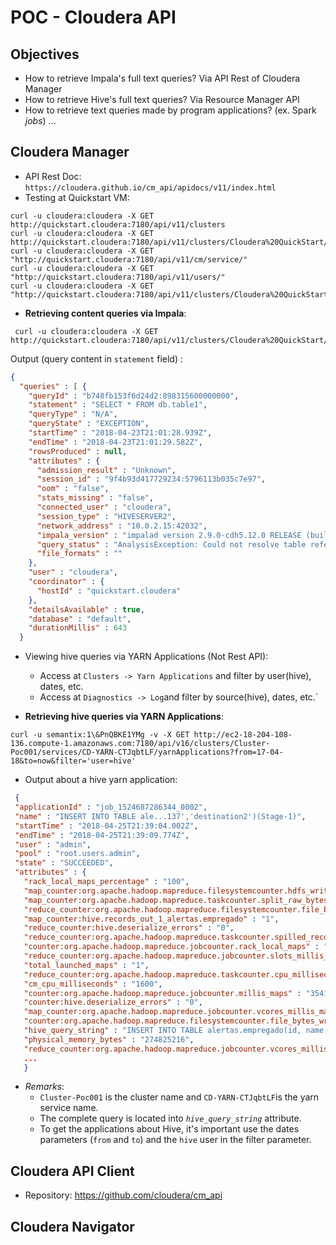 # POC - Cloudera API 
## Objectives
* How to retrieve Impala's full text queries?
  Via API Rest of Cloudera Manager
* How to retrieve Hive's full text queries?
  Via Resource Manager API
* How to retrieve text queries made by program applications? (ex. Spark _jobs_)
  ...
  
## Cloudera Manager 
* API Rest Doc: `https://cloudera.github.io/cm_api/apidocs/v11/index.html`
* Testing at Quickstart VM:
 ```
 curl -u cloudera:cloudera -X GET http://quickstart.cloudera:7180/api/v11/clusters
 curl -u cloudera:cloudera -X GET http://quickstart.cloudera:7180/api/v11/clusters/Cloudera%20QuickStart/services/
 curl -u cloudera:cloudera -X GET "http://quickstart.cloudera:7180/api/v11/cm/service/"
 curl -u cloudera:cloudera -X GET "http://quickstart.cloudera:7180/api/v11/users/"
 curl -u cloudera:cloudera -X GET "http://quickstart.cloudera:7180/api/v11/clusters/Cloudera%20QuickStart/services/"
```
* **Retrieving content queries via Impala**:
```
 curl -u cloudera:cloudera -X GET  http://quickstart.cloudera:7180/api/v11/clusters/Cloudera%20QuickStart/services/impala/impalaQueries
```
Output (query content in `statement` field) : 
```json
{
  "queries" : [ {
    "queryId" : "b748fb153f6d24d2:898315600000000",
    "statement" : "SELECT * FROM db.table1",
    "queryType" : "N/A",
    "queryState" : "EXCEPTION",
    "startTime" : "2018-04-23T21:01:28.939Z",
    "endTime" : "2018-04-23T21:01:29.582Z",
    "rowsProduced" : null,
    "attributes" : {
      "admission_result" : "Unknown",
      "session_id" : "9f4b93d417729234:5796113b035c7e97",
      "oom" : "false",
      "stats_missing" : "false",
      "connected_user" : "cloudera",
      "session_type" : "HIVESERVER2",
      "network_address" : "10.0.2.15:42032",
      "impala_version" : "impalad version 2.9.0-cdh5.12.0 RELEASE (build 03c6ddbdcec39238be4f5b14a300d5c4f576097e)",
      "query_status" : "AnalysisException: Could not resolve table reference: 'db1.tb1'\n",
      "file_formats" : ""
    },
    "user" : "cloudera",
    "coordinator" : {
      "hostId" : "quickstart.cloudera"
    },
    "detailsAvailable" : true,
    "database" : "default",
    "durationMillis" : 643
  }
```
* Viewing hive queries via YARN Applications (Not Rest API):
  * Access at `Clusters -> Yarn Applications` and filter by user(hive), dates, etc.
  * Access at `Diagnostics -> Log`and filter by source(hive), dates, etc.`
  
* **Retrieving hive queries via YARN Applications**:
 ```
 curl -u semantix:1\&PnQBKE1YMg -v -X GET http://ec2-18-204-108-136.compute-1.amazonaws.com:7180/api/v16/clusters/Cluster-Poc001/services/CD-YARN-CTJqbtLF/yarnApplications?from=17-04-18&to=now&filter='user=hive'
 ```
   * Output about a hive yarn application:
   ```json
    {
    "applicationId" : "job_1524687286344_0002",
    "name" : "INSERT INTO TABLE ale...137','destination2')(Stage-1)",
    "startTime" : "2018-04-25T21:39:04.002Z",
    "endTime" : "2018-04-25T21:39:09.774Z",
    "user" : "admin",
    "pool" : "root.users.admin",
    "state" : "SUCCEEDED",
    "attributes" : {
      "rack_local_maps_percentage" : "100",
      "map_counter:org.apache.hadoop.mapreduce.filesystemcounter.hdfs_write_ops" : "3",
      "map_counter:org.apache.hadoop.mapreduce.taskcounter.split_raw_bytes" : "294",
      "reduce_counter:org.apache.hadoop.mapreduce.filesystemcounter.file_bytes_written" : "0",
      "map_counter:hive.records_out_1_alertas.empregado" : "1",
      "reduce_counter:hive.deserialize_errors" : "0",
      "reduce_counter:org.apache.hadoop.mapreduce.taskcounter.spilled_records" : "0",
      "counter:org.apache.hadoop.mapreduce.jobcounter.rack_local_maps" : "1",
      "reduce_counter:org.apache.hadoop.mapreduce.jobcounter.slots_millis_maps" : "0",
      "total_launched_maps" : "1",
      "reduce_counter:org.apache.hadoop.mapreduce.taskcounter.cpu_milliseconds" : "0",
      "cm_cpu_milliseconds" : "1600",
      "counter:org.apache.hadoop.mapreduce.jobcounter.millis_maps" : "3541",
      "counter:hive.deserialize_errors" : "0",
      "map_counter:org.apache.hadoop.mapreduce.jobcounter.vcores_millis_maps" : "0",
      "counter:org.apache.hadoop.mapreduce.filesystemcounter.file_bytes_written" : "291355",
      "hive_query_string" : "INSERT INTO TABLE alertas.empregado(id, name, salary, destination) \nVALUES(13,'Luara','137','destination2')",
      "physical_memory_bytes" : "274825216",
      "reduce_counter:org.apache.hadoop.mapreduce.jobcounter.vcores_millis_maps" : "0",
      ...
      }
   ```
   * *Remarks*: 
      * `Cluster-Poc001` is the cluster name and `CD-YARN-CTJqbtLF`is the yarn service name.
      * The complete query is located into *`hive_query_string`* attribute.
      * To get the applications about Hive, it's important use the dates parameters (`from` and `to`)  and the `hive` user in the filter parameter.
    
## Cloudera API Client
* Repository: https://github.com/cloudera/cm_api

## Cloudera Navigator
